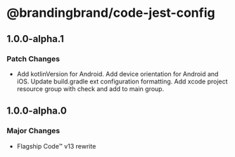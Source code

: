 # @brandingbrand/code-jest-config

## 1.0.0-alpha.1

### Patch Changes

- Add kotlinVersion for Android. Add device orientation for Android and iOS. Update build.gradle ext configuration formatting. Add xcode project resource group with check and add to main group.

## 1.0.0-alpha.0

### Major Changes

- Flagship Code™ v13 rewrite

